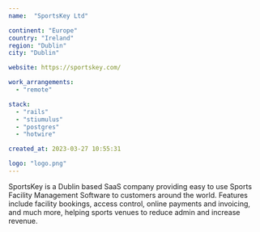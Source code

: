 ```yaml
---
name:  "SportsKey Ltd"

continent: "Europe"
country: "Ireland"
region: "Dublin"
city: "Dublin"

website: https://sportskey.com/

work_arrangements:
  - "remote"

stack:
  - "rails"
  - "stiumulus"
  - "postgres"
  - "hotwire"

created_at: 2023-03-27 10:55:31

logo: "logo.png"
---
```

SportsKey is a Dublin based SaaS company providing easy to use Sports Facility Management Software to customers around the world. Features include facility bookings, access control, online payments and invoicing, and much more, helping sports venues to reduce admin and increase revenue.

